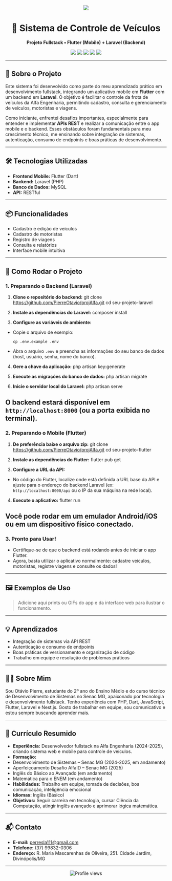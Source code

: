 <!-- Banner estilizado -->
<p align="center">
  <img src="https://capsule-render.vercel.app/api?type=waving&color=0:6e40c9,100:ff8c00&height=120&section=header&text=Sistema%20de%20Controle%20de%20Ve%C3%ADculos&fontSize=30&fontColor=fff"/>
</p>

<h1 align="center">🚗 Sistema de Controle de Veículos</h1>

<p align="center">
  <b>Projeto Fullstack • Flutter (Mobile) + Laravel (Backend)</b>
</p>

<p align="center">
  <img src="https://img.shields.io/badge/Flutter-02569B?style=for-the-badge&logo=flutter&logoColor=white"/>
  <img src="https://img.shields.io/badge/Laravel-FF2D20?style=for-the-badge&logo=laravel&logoColor=white"/>
  <img src="https://img.shields.io/badge/PHP-777BB4?style=for-the-badge&logo=php&logoColor=white"/>
  <img src="https://img.shields.io/badge/Dart-0175C2?style=for-the-badge&logo=dart&logoColor=white"/>
  <img src="https://img.shields.io/badge/MySQL-4479A1?style=for-the-badge&logo=mysql&logoColor=white"/>
</p>

---

## 📖 Sobre o Projeto

Este sistema foi desenvolvido como parte do meu aprendizado prático em desenvolvimento fullstack, integrando um aplicativo mobile em **Flutter** com um backend em **Laravel**. O objetivo é facilitar o controle da frota de veículos da Alfa Engenharia, permitindo cadastro, consulta e gerenciamento de veículos, motoristas e viagens.

Como iniciante, enfrentei desafios importantes, especialmente para entender e implementar **APIs REST** e realizar a comunicação entre o app mobile e o backend. Esses obstáculos foram fundamentais para meu crescimento técnico, me ensinando sobre integração de sistemas, autenticação, consumo de endpoints e boas práticas de desenvolvimento.

---

## 🛠️ Tecnologias Utilizadas

- **Frontend Mobile:** Flutter (Dart)
- **Backend:** Laravel (PHP)
- **Banco de Dados:** MySQL
- **API:** RESTful

---

## 📦 Funcionalidades

- Cadastro e edição de veículos
- Cadastro de motoristas
- Registro de viagens
- Consulta e relatórios
- Interface mobile intuitiva

---

## 🚀 Como Rodar o Projeto

### 1. Preparando o Backend (Laravel)

1. **Clone o repositório do backend:**
git clone https://github.com/PierreOtavio/projAlfa.git
cd seu-projeto-laravel

2. **Instale as dependências do Laravel:**
composer install

3. **Configure as variáveis de ambiente:**
- Copie o arquivo de exemplo:
  ```
  cp .env.example .env
  ```
- Abra o arquivo `.env` e preencha as informações do seu banco de dados (host, usuário, senha, nome do banco).

4. **Gere a chave da aplicação:**
php artisan key:generate

5. **Execute as migrações do banco de dados:**
php artisan migrate

6. **Inicie o servidor local do Laravel:**
php artisan serve

O backend estará disponível em `http://localhost:8000` (ou a porta exibida no terminal).
---

### 2. Preparando o Mobile (Flutter)

1. **De preferência baixe o arquivo zip:**
git clone https://github.com/PierreOtavio/projAlfa.git cd seu-projeto-flutter

2. **Instale as dependências do Flutter:**
flutter pub get

3. **Configure a URL da API:**
- No código do Flutter, localize onde está definida a URL base da API e ajuste para o endereço do backend Laravel (ex: `http://localhost:8000/api` ou o IP da sua máquina na rede local).

4. **Execute o aplicativo:**
flutter run

Você pode rodar em um emulador Android/iOS ou em um dispositivo físico conectado.
---

### 3. Pronto para Usar!

- Certifique-se de que o backend está rodando antes de iniciar o app Flutter.
- Agora, basta utilizar o aplicativo normalmente: cadastre veículos, motoristas, registre viagens e consulte os dados!

---

## 🖼️ Exemplos de Uso

> Adicione aqui prints ou GIFs do app e da interface web para ilustrar o funcionamento.

---

## 💡 Aprendizados

- Integração de sistemas via API REST
- Autenticação e consumo de endpoints
- Boas práticas de versionamento e organização de código
- Trabalho em equipe e resolução de problemas práticos

---

## 👨‍💻 Sobre Mim

Sou Otávio Pierre, estudante do 2º ano do Ensino Médio e do curso técnico de Desenvolvimento de Sistemas no Senac MG, apaixonado por tecnologia e desenvolvimento fullstack. Tenho experiência com PHP, Dart, JavaScript, Flutter, Laravel e Nest.js. Gosto de trabalhar em equipe, sou comunicativo e estou sempre buscando aprender mais.

---

## 📄 Currículo Resumido

- **Experiência:** Desenvolvedor fullstack na Alfa Engenharia (2024-2025), criando sistema web e mobile para controle de veículos.
- **Formação:**  
- Desenvolvimento de Sistemas – Senac MG (2024-2025, em andamento)  
- Aperfeiçoamento Desafio AlfaID – Senac MG (2025)  
- Inglês do Básico ao Avançado (em andamento)  
- Matemática para o ENEM (em andamento)
- **Habilidades:** Trabalho em equipe, tomada de decisões, boa comunicação, inteligência emocional
- **Idiomas:** Inglês (Básico)
- **Objetivos:** Seguir carreira em tecnologia, cursar Ciência da Computação, atingir inglês avançado e aprimorar lógica matemática.

---

## 📬 Contato

- **E-mail:** perresla111@gmail.com
- **Telefone:** (37) 99832-0306
- **Endereço:** R. Maria Mascarenhas de Oliveira, 251. Cidade Jardim, Divinópolis/MG

---

<p align="center">
<img src="https://komarev.com/ghpvc/?username=PierreOtavio&color=orange" alt="Profile views"/>
</p>
